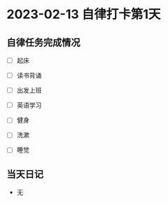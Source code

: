# 2023-02-13 自律打卡第1天

## 自律任务完成情况

- [ ] 起床
- [ ] 读书背诵
- [ ] 出发上班
- [ ] 英语学习


- [ ] 健身
- [ ] 洗漱
- [ ] 睡觉


## 当天日记

- 无